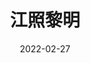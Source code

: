 ---
layout: page
title: 江照黎明
description: >
category: 剧集
img: assets/img/movie/2022/江照黎明.webp
star: 3
date: 2022-02-27
---